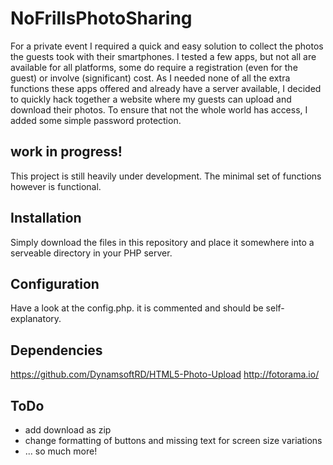 # NoFrillsPhotoSharing
For a private event I required a quick and easy solution to collect the photos the guests took with their smartphones. I tested a few apps, but not all are available for all platforms, some do require a registration (even for the guest) or involve (significant) cost. As I needed none of all the extra functions these apps offered and already have a server available, I decided to quickly hack together a website where my guests can upload and download their photos. To ensure that not the whole world has access, I added some simple password protection.

## work in progress!
This project is still heavily under development. The minimal set of functions however is functional.

## Installation
Simply download the files in this repository and place it somewhere into a serveable directory in your PHP server.

## Configuration
Have a look at the config.php. it is commented and should be self-explanatory.

## Dependencies
https://github.com/DynamsoftRD/HTML5-Photo-Upload
http://fotorama.io/

## ToDo
- add download as zip
- change formatting of buttons and missing text for screen size variations
- ... so much more!